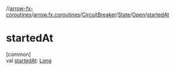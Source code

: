 //[arrow-fx-coroutines](../../../../../index.md)/[arrow.fx.coroutines](../../../index.md)/[CircuitBreaker](../../index.md)/[State](../index.md)/[Open](index.md)/[startedAt](started-at.md)

# startedAt

[common]\
val [startedAt](started-at.md): [Long](https://kotlinlang.org/api/latest/jvm/stdlib/kotlin/-long/index.html)
